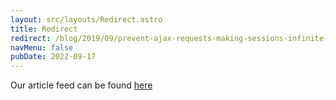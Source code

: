 ```yaml
---
layout: src/layouts/Redirect.astro
title: Redirect
redirect: /blog/2019/09/prevent-ajax-requests-making-sessions-infinite-in-asp-net-mvc/
navMenu: false
pubDate: 2022-09-17
---
```

<div>
Our article feed can be found <a href="/blog/2019/09/prevent-ajax-requests-making-sessions-infinite-in-asp-net-mvc/">here</a>
</div>

